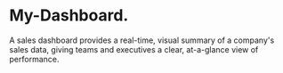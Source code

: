 # My-Dashboard.
A sales dashboard provides a real-time, visual summary of a company's sales data, giving teams and executives a clear, at-a-glance view of performance. 
